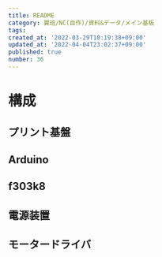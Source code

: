 ```yaml
---
title: README
category: 翼班/NC(自作)/資料&データ/メイン基板
tags: 
created_at: '2022-03-29T10:19:38+09:00'
updated_at: '2022-04-04T23:02:37+09:00'
published: true
number: 36
---
```


# 構成
## プリント基盤

## Arduino

## f303k8

## 電源装置

## モータードライバ
